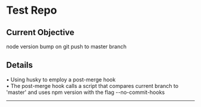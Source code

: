 # Test Repo  

## Current Objective
node version bump on git push to master branch

## Details
• Using husky to employ a post-merge hook  
• The post-merge hook calls a script that compares current branch to 'master' and uses npm version with the flag --no-commit-hooks  
  
---
